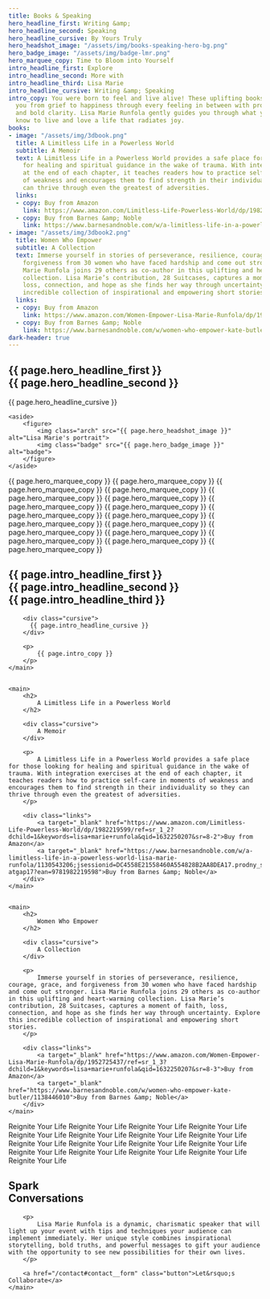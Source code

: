 ```yaml
---
title: Books & Speaking
hero_headline_first: Writing &amp;
hero_headline_second: Speaking
hero_headline_cursive: By Yours Truly
hero_headshot_image: "/assets/img/books-speaking-hero-bg.png"
hero_badge_image: "/assets/img/badge-lmr.png"
hero_marquee_copy: Time to Bloom into Yourself
intro_headline_first: Explore
intro_headline_second: More with
intro_headline_third: Lisa Marie
intro_headline_cursive: Writing &amp; Speaking
intro_copy: You were born to feel and live alive! These uplifting books will take
  you from grief to happiness through every feeling in between with profound truths
  and bold clarity. Lisa Marie Runfola gently guides you through what you need to
  know to live and love a life that radiates joy.
books:
- image: "/assets/img/3dbook.png"
  title: A Limitless Life in a Powerless World
  subtitle: A Memoir
  text: A Limitless Life in a Powerless World provides a safe place for those looking
    for healing and spiritual guidance in the wake of trauma. With integration exercises
    at the end of each chapter, it teaches readers how to practice self-care in moments
    of weakness and encourages them to find strength in their individuality so they
    can thrive through even the greatest of adversities.
  links:
  - copy: Buy from Amazon
    link: https://www.amazon.com/Limitless-Life-Powerless-World/dp/1982219599/ref=sr_1_2?dchild=1&keywords=lisa+marie+runfola&qid=1632250207&sr=8-2
  - copy: Buy from Barnes &amp; Noble
    link: https://www.barnesandnoble.com/w/a-limitless-life-in-a-powerless-world-lisa-marie-runfola/1130543206;jsessionid=DC4558E21558460A554828B2AA8DEA17.prodny_store02-atgap17?ean=9781982219598
- image: "/assets/img/3dbook2.png"
  title: Women Who Empower
  subtitle: A Collection
  text: Immerse yourself in stories of perseverance, resilience, courage, grace, and
    forgiveness from 30 women who have faced hardship and come out stronger. Lisa
    Marie Runfola joins 29 others as co-author in this uplifting and heart-warming
    collection. Lisa Marie’s contribution, 28 Suitcases, captures a moment of faith,
    loss, connection, and hope as she finds her way through uncertainty. Explore this
    incredible collection of inspirational and empowering short stories.
  links:
  - copy: Buy from Amazon
    link: https://www.amazon.com/Women-Empower-Lisa-Marie-Runfola/dp/1952725437/ref=sr_1_3?dchild=1&keywords=lisa+marie+runfola&qid=1632250207&sr=8-3
  - copy: Buy from Barnes &amp; Noble
    link: https://www.barnesandnoble.com/w/women-who-empower-kate-butler/1138446010
dark-header: true
---
```


<section class="section hero books-speaking__hero">
    <main>
      <h1>{{ page.hero_headline_first }} <br class="">
        <span class="shift">
          {{ page.hero_headline_second }}
        </span>
      </h1>  
      <div class="cursive">
        {{ page.hero_headline_cursive }}
      </div>
    </main>

    <aside>
        <figure>
            <img class="arch" src="{{ page.hero_headshot_image }}" alt="Lisa Marie's portrait">
            <img class="badge" src="{{ page.hero_badge_image }}" alt="badge">
        </figure>
    </aside>
</section>

<div class="marquee-container">
    <span class="marquee__item scrolling">
      {{ page.hero_marquee_copy }}
    </span><span class="marquee__item scrolling" aria-hidden="true">
      {{ page.hero_marquee_copy }}
    </span><span class="marquee__item scrolling" aria-hidden="true">
      {{ page.hero_marquee_copy }}
    </span><span class="marquee__item scrolling" aria-hidden="true">
      {{ page.hero_marquee_copy }}
    </span><span class="marquee__item scrolling" aria-hidden="true">
        {{ page.hero_marquee_copy }}
      </span><span class="marquee__item scrolling" aria-hidden="true">
        {{ page.hero_marquee_copy }}
      </span><span class="marquee__item scrolling" aria-hidden="true">
        {{ page.hero_marquee_copy }}
      </span><span class="marquee__item scrolling" aria-hidden="true">
        {{ page.hero_marquee_copy }}
      </span><span class="marquee__item scrolling" aria-hidden="true">
        {{ page.hero_marquee_copy }}
      </span><span class="marquee__item scrolling" aria-hidden="true">
        {{ page.hero_marquee_copy }}
      </span><span class="marquee__item scrolling" aria-hidden="true">
        {{ page.hero_marquee_copy }}
      </span><span class="marquee__item scrolling" aria-hidden="true">
        {{ page.hero_marquee_copy }}
      </span><span class="marquee__item scrolling" aria-hidden="true">
        {{ page.hero_marquee_copy }}
      </span><span class="marquee__item scrolling" aria-hidden="true">
        {{ page.hero_marquee_copy }}
      </span><span class="marquee__item scrolling" aria-hidden="true">
        {{ page.hero_marquee_copy }}
      </span><span class="marquee__item scrolling" aria-hidden="true">
        {{ page.hero_marquee_copy }}
      </span><span class="marquee__item scrolling" aria-hidden="true">
        {{ page.hero_marquee_copy }}
      </span>
    
</div>

<section class="books-speaking__intro-bg">
    <img src="{{ site.baseurl }}/assets/img/books-speaking__intro-bg.png" alt="">
</section>

<section class="section books-speaking__intro">
    <main>
        <h2>{{ page.intro_headline_first }} <br class="hide--mobile">
            <span class="shift">
              {{ page.intro_headline_second }}
            </span> <br class="hide--mobile">
            {{ page.intro_headline_third }}
        </h2>

        <div class="cursive">
          {{ page.intro_headline_cursive }}
        </div>

        <p>
            {{ page.intro_copy }}
        </p>
    </main>
</section>

<section class="section books-speaking__books">
    <aside>
        <img src="{{ site.baseurl }}/assets/img/3dbook.png" alt="">
    </aside>

    <main>
        <h2>
            A Limitless Life in a Powerless World
        </h2>

        <div class="cursive">
            A Memoir
        </div>

        <p>
            A Limitless Life in a Powerless World provides a safe place for those looking for healing and spiritual guidance in the wake of trauma. With integration exercises at the end of each chapter, it teaches readers how to practice self-care in moments of weakness and encourages them to find strength in their individuality so they can thrive through even the greatest of adversities.
        </p>

        <div class="links">
            <a target="_blank" href="https://www.amazon.com/Limitless-Life-Powerless-World/dp/1982219599/ref=sr_1_2?dchild=1&keywords=lisa+marie+runfola&qid=1632250207&sr=8-2">Buy from Amazon</a>
            <a target="_blank" href="https://www.barnesandnoble.com/w/a-limitless-life-in-a-powerless-world-lisa-marie-runfola/1130543206;jsessionid=DC4558E21558460A554828B2AA8DEA17.prodny_store02-atgap17?ean=9781982219598">Buy from Barnes &amp; Noble</a>
        </div>
    </main>
</section>

<section class="section books-speaking__books">
    <aside>
        <img src="{{ site.baseurl }}/assets/img/3dbook2.png" alt="">
    </aside>

    <main>
        <h2>
            Women Who Empower
        </h2>

        <div class="cursive">
            A Collection
        </div>

        <p>
            Immerse yourself in stories of perseverance, resilience, courage, grace, and forgiveness from 30 women who have faced hardship and come out stronger. Lisa Marie Runfola joins 29 others as co-author in this uplifting and heart-warming collection. Lisa Marie’s contribution, 28 Suitcases, captures a moment of faith, loss, connection, and hope as she finds her way through uncertainty. Explore this incredible collection of inspirational and empowering short stories.
        </p>

        <div class="links">
            <a target="_blank" href="https://www.amazon.com/Women-Empower-Lisa-Marie-Runfola/dp/1952725437/ref=sr_1_3?dchild=1&keywords=lisa+marie+runfola&qid=1632250207&sr=8-3">Buy from Amazon</a>
            <a target="_blank" href="https://www.barnesandnoble.com/w/women-who-empower-kate-butler/1138446010">Buy from Barnes &amp; Noble</a>
        </div>
    </main>
</section>

<div class="marquee-container">
    <span class="marquee__item scrolling">
      Reignite Your Life
    </span><span class="marquee__item scrolling" aria-hidden="true">
      Reignite Your Life
    </span><span class="marquee__item scrolling" aria-hidden="true">
      Reignite Your Life
    </span><span class="marquee__item scrolling" aria-hidden="true">
      Reignite Your Life
    </span><span class="marquee__item scrolling" aria-hidden="true">
        Reignite Your Life
      </span><span class="marquee__item scrolling" aria-hidden="true">
        Reignite Your Life
      </span><span class="marquee__item scrolling" aria-hidden="true">
        Reignite Your Life
      </span><span class="marquee__item scrolling" aria-hidden="true">
        Reignite Your Life
      </span><span class="marquee__item scrolling" aria-hidden="true">
        Reignite Your Life
      </span><span class="marquee__item scrolling" aria-hidden="true">
        Reignite Your Life
      </span><span class="marquee__item scrolling" aria-hidden="true">
        Reignite Your Life
      </span><span class="marquee__item scrolling" aria-hidden="true">
        Reignite Your Life
      </span><span class="marquee__item scrolling" aria-hidden="true">
        Reignite Your Life
      </span><span class="marquee__item scrolling" aria-hidden="true">
        Reignite Your Life
      </span><span class="marquee__item scrolling" aria-hidden="true">
        Reignite Your Life
      </span><span class="marquee__item scrolling" aria-hidden="true">
        Reignite Your Life
      </span><span class="marquee__item scrolling" aria-hidden="true">
        Reignite Your Life
      </span>
    
</div>

<section class="section books-speaking__collaborate">
    <main>
        <h1>
            <span class="shift">
            Spark
            </span> <br>
            Conversations
        </h1>

        <p>
            Lisa Marie Runfola is a dynamic, charismatic speaker that will light up your event with tips and techniques your audience can implement immediately. Her unique style combines inspirational storytelling, bold truths, and powerful messages to gift your audience with the opportunity to see new possibilities for their own lives.
        </p>

        <a href="/contact#contact__form" class="button">Let&rsquo;s Collaborate</a>
    </main>
</section>

<div class="books-speaking__background">
    <img src="{{ site.baseurl }}/assets/img/collaborate3.png" alt="">
</div>